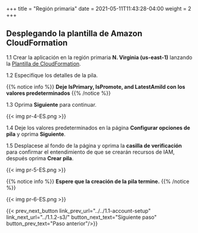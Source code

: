 +++
title = "Región primaria"
date =  2021-05-11T11:43:28-04:00
weight = 2
+++

## Desplegando la plantilla de Amazon CloudFormation

1.1 Crear la aplicación en la región primaria **N. Virginia (us-east-1)** lanzando la [Plantilla de CloudFormation](https://console.aws.amazon.com/cloudformation/home?region=us-east-1#/stacks/create/template?stackName=Pilot-Primary&templateURL=https://ee-assets-prod-us-east-1/modules/7ebe40ac15b94a1e815828a877bde9b3/v7/PilotLightDR.yaml).

1.2  Especifíque los detalles de la pila.

{{% notice info %}}
**Deje IsPrimary, IsPromote, and LatestAmiId con los valores predeterminados**
{{% /notice %}}

1.3 Oprima **Siguiente** para continuar.

{{< img pr-4-ES.png >}}

1.4 Deje los valores predeterminados en la página **Configurar opciones de pila** y oprima **Siguiente**.

1.5 Desplacese al fondo de la página y oprima la **casilla de verificación** para confirmar el entendimiento de que se crearán recursos de IAM, después oprima **Crear pila**.

{{< img pr-5-ES.png >}}

{{% notice info %}}
**Espere que la creación de la pila termine.**
{{% /notice %}}

{{< img pr-6-ES.png >}}

{{< prev_next_button link_prev_url="../../1.1-account-setup" link_next_url="../1.1.2-s3/"  button_next_text="Siguiente paso" button_prev_text="Paso anterior"/>}}

